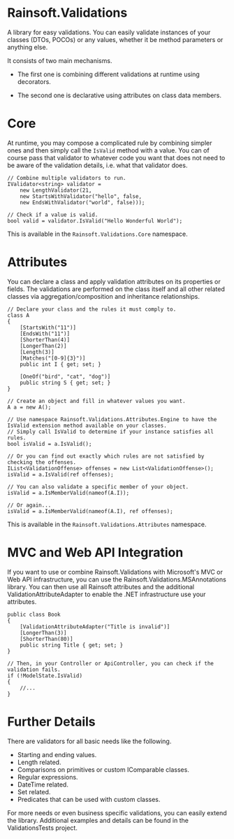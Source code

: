 # Rainsoft.Validations
A library for easy validations. You can easily validate instances of your classes (DTOs, POCOs) or any values, whether it be method parameters or anything else.

It consists of two main mechanisms.

* The first one is combining different validations at runtime using decorators.

* The second one is declarative using attributes on class data members.

# Core #
At runtime, you may compose a complicated rule by combining simpler ones and then simply call the `IsValid` method with a value. You can of course pass that validator to whatever code you want that does not need to be aware of the validation details, i.e. what that validator does.

```
// Combine multiple validators to run.
IValidator<string> validator =
    new LengthValidator(21,
    new StartsWithValidator("hello", false,
    new EndsWithValidator("world", false)));

// Check if a value is valid.
bool valid = validator.IsValid("Hello Wonderful World");
```
This is available in the `Rainsoft.Validations.Core` namespace.

# Attributes #
You can declare a class and apply validation attributes on its properties or fields. The validations are performed on the class itself and all other related classes via aggregation/composition and inheritance relationships.

```
// Declare your class and the rules it must comply to.
class A
{
	[StartsWith("11")]
	[EndsWith("11")]
	[ShorterThan(4)]
	[LongerThan(2)]
	[Length(3)]
	[Matches("[0-9]{3}")]
	public int I { get; set; }

	[OneOf("bird", "cat", "dog")]
	public string S { get; set; }
}

// Create an object and fill in whatever values you want.
A a = new A();

// Use namespace Rainsoft.Validations.Attributes.Engine to have the IsValid extension method available on your classes.
// Simply call IsValid to determine if your instance satisfies all rules.
bool isValid = a.IsValid();

// Or you can find out exactly which rules are not satisfied by checking the offenses.
IList<ValidationOffense> offenses = new List<ValidationOffense>();
isValid = a.IsValid(ref offenses);

// You can also validate a specific member of your object.
isValid = a.IsMemberValid(nameof(A.I)); 

// Or again...
isValid = a.IsMemberValid(nameof(A.I), ref offenses);
```
This is available in the `Rainsoft.Validations.Attributes` namespace.

# MVC and Web API Integration #
If you want to use or combine Rainsoft.Validations with Microsoft's MVC or Web API infrastructure, you can use the Rainsoft.Validations.MSAnnotations library.
You can then use all Rainsoft attributes and the additional ValidationAttributeAdapter to enable the .NET infrastructure use your attributes.

```
public class Book
{
	[ValidationAttributeAdapter("Title is invalid")]
	[LongerThan(3)]
	[ShorterThan(80)]
	public string Title { get; set; }
}

// Then, in your Controller or ApiController, you can check if the validation fails.
if (!ModelState.IsValid)
{
	//...
}
```

# Further Details #
There are validators for all basic needs like the following.
* Starting and ending values.
* Length related.
* Comparisons on primitives or custom IComparable classes.
* Regular expressions.
* DateTime related.
* Set related.
* Predicates that can be used with custom classes.

For more needs or even business specific validations, you can easily extend the library. Additional examples and details can be found in the ValidationsTests project.
